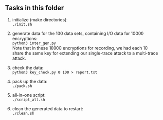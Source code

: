 ## Tasks in this folder

1. initialize (make directories):  
	`./init.sh`

2. generate data for the 100 data sets, containing I/O data for 10000 encryptions:  
	`python3 inter_gen.py`  
	Note that in these 10000 encryptions for recording, we had each 10 share the same key for extending our single-trace attack to a multi-trace attack.   

3. check the data:  
	`python3 key_check.py 0 100 > report.txt`  

4. pack up the data:  
	`./pack.sh`  

5. all-in-one script:  
	`./script_all.sh`  
   
6. clean the generated data to restart:  
	`./clean.sh`   
